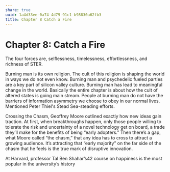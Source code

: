 ```yaml
---
share: true
uuid: 1a4d33ee-0a74-4d79-91c1-b98830a62fb3
title: Chapter 8 Catch a Fire
---
```

# Chapter 8: Catch a Fire
The four forces are, selflessness, timelessness, effortlessness, and richness of STER.

Burning man is its own religion. The cult of this religion is shaping the world in ways we do not even know. Burning man and psychedelic fueled parties are a key part of silicon valley culture. Burning man has lead to meaningful change in the world. Basically the entire chapter is about how the cult of altered states is going main stream. People at burning man do not have the barriers of information asymmetry we choose to obey in our normal lives. Mentioned Peter Thiel's Stead Sea-steading efforts.

Crossing the Chasm, Geoffrey Moore outlined exactly how new ideas gain traction. At first, when breakthroughs happen, only those people willing to tolerate the risk and uncertainty of a novel technology get on board, a trade they’ll make for the benefits of being “early adopters.” Then there’s a gap, what Moore called “the chasm,” that any idea has to cross to attract a growing audience. It’s attracting that “early majority” on the far side of the chasm that he feels is the true mark of disruptive innovation.

At Harvard, professor Tal Ben Shahar’s42 course on happiness is the most popular in the university’s history